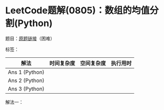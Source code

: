 # LeetCode题解(0805)：数组的均值分割(Python)

题目：[原题链接](https://leetcode-cn.com/problems/split-array-with-same-average/)（困难）

标签：

| 解法           | 时间复杂度 | 空间复杂度 | 执行用时 |
| -------------- | ---------- | ---------- | -------- |
| Ans 1 (Python) |            |            |          |
| Ans 2 (Python) |            |            |          |
| Ans 3 (Python) |            |            |          |

解法一：


